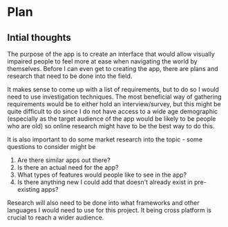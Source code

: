 # Plan

## Intial thoughts

The purpose of the app is to create an interface that would allow visually impaired people to feel more at ease when navigating the world by themselves. Before I can even get to creating the app, there are plans and research that need to be done into the field. 

It makes sense to come up with a list of requirements, but to do so I would need to use investigation techniques. The most beneficial way of gathering requirements would be to either hold an interview/survey, but this might be quite difficult to do since I do not have access to a wide age demographic (especially as the target audience of the app would be likely to be people who are old) so online research might have to be the best way to do this. 

It is also important to do some market research into the topic - some questions to consider might be
<ol>
    <li> Are there similar apps out there?</li>
    <li> Is there an actual need for the app?</li>
    <li> What types of features would people like to see in the app?</li>
    <li> Is there anything new I could add that doesn't already exist in pre-existing apps?</li>
</ol>

Research will also need to be done into what frameworks and other languages I would need to use for this project. It being cross platform is crucial to reach a wider audience.